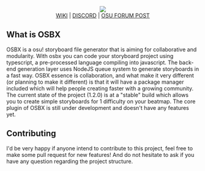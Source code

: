 <p align="center">
  <img src="https://i.imgur.com/y0vazAq.png"><br>
  <a href="https://github.com/osbx/osbx/wiki">WIKI</a> | <a href="https://discord.gg/QZjD3yb">DISCORD</a> | <a href="https://osu.ppy.sh/community/forums/topics/1350033">OSU FORUM POST</a>
</p>



## What is OSBX
OSBX is a osu! storyboard file generator that is aiming for collaborative and modularity. With osbx you can code your storyboard project using typescript, a pre-processed language compiling into javascript. The back-end generation layer uses NodeJS queue system to generate storyboards in a fast way. OSBX essence is collaboration, and what make it very different (or planning to make it different) is that it will have a package manager included which will help people creating faster with a growing community.
The current state of the project (1.2.0) is at a "stable" build which allows you to create simple storyboards for 1 difficulty on your beatmap. The core plugin of OSBX is still under development and doesn't have any features yet.

## Contributing
I'd be very happy if anyone intend to contribute to this project, feel free to make some pull request for new features! And do not hesitate to ask if you have any question regarding the project structure.
